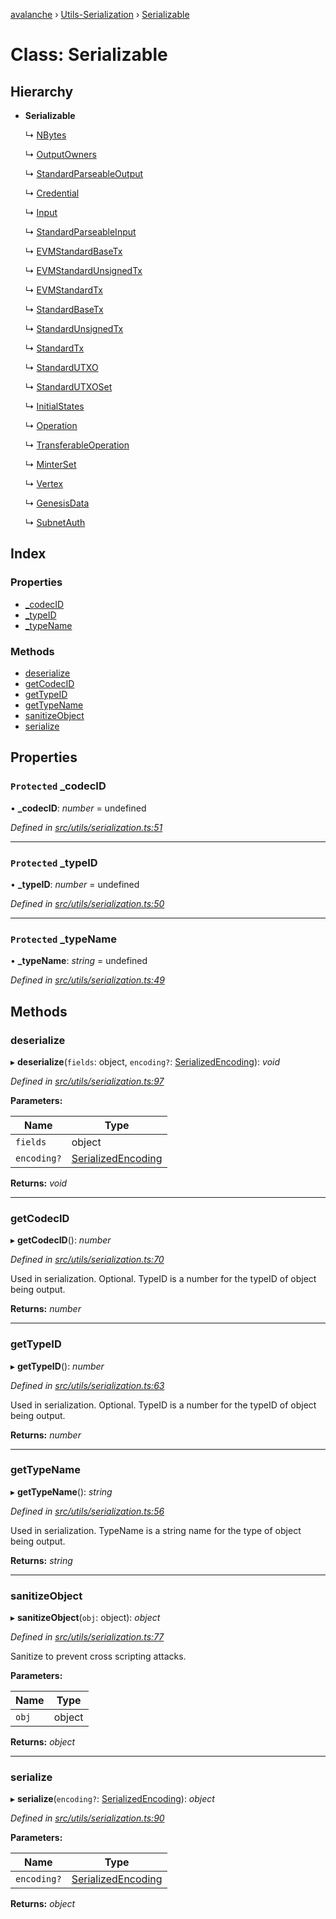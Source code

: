 [avalanche](../README.md) › [Utils-Serialization](../modules/utils_serialization.md) › [Serializable](utils_serialization.serializable.md)

# Class: Serializable

## Hierarchy

* **Serializable**

  ↳ [NBytes](common_nbytes.nbytes.md)

  ↳ [OutputOwners](common_output.outputowners.md)

  ↳ [StandardParseableOutput](common_output.standardparseableoutput.md)

  ↳ [Credential](common_signature.credential.md)

  ↳ [Input](common_inputs.input.md)

  ↳ [StandardParseableInput](common_inputs.standardparseableinput.md)

  ↳ [EVMStandardBaseTx](common_transactions.evmstandardbasetx.md)

  ↳ [EVMStandardUnsignedTx](common_transactions.evmstandardunsignedtx.md)

  ↳ [EVMStandardTx](common_transactions.evmstandardtx.md)

  ↳ [StandardBaseTx](common_transactions.standardbasetx.md)

  ↳ [StandardUnsignedTx](common_transactions.standardunsignedtx.md)

  ↳ [StandardTx](common_transactions.standardtx.md)

  ↳ [StandardUTXO](common_utxos.standardutxo.md)

  ↳ [StandardUTXOSet](common_utxos.standardutxoset.md)

  ↳ [InitialStates](api_avm_initialstates.initialstates.md)

  ↳ [Operation](api_avm_operations.operation.md)

  ↳ [TransferableOperation](api_avm_operations.transferableoperation.md)

  ↳ [MinterSet](api_avm_minterset.minterset.md)

  ↳ [Vertex](api_avm_vertex.vertex.md)

  ↳ [GenesisData](api_avm_genesisdata.genesisdata.md)

  ↳ [SubnetAuth](api_platformvm_subnetauth.subnetauth.md)

## Index

### Properties

* [_codecID](utils_serialization.serializable.md#protected-_codecid)
* [_typeID](utils_serialization.serializable.md#protected-_typeid)
* [_typeName](utils_serialization.serializable.md#protected-_typename)

### Methods

* [deserialize](utils_serialization.serializable.md#deserialize)
* [getCodecID](utils_serialization.serializable.md#getcodecid)
* [getTypeID](utils_serialization.serializable.md#gettypeid)
* [getTypeName](utils_serialization.serializable.md#gettypename)
* [sanitizeObject](utils_serialization.serializable.md#sanitizeobject)
* [serialize](utils_serialization.serializable.md#serialize)

## Properties

### `Protected` _codecID

• **_codecID**: *number* = undefined

*Defined in [src/utils/serialization.ts:51](https://github.com/ava-labs/avalanchejs/blob/ca67b81/src/utils/serialization.ts#L51)*

___

### `Protected` _typeID

• **_typeID**: *number* = undefined

*Defined in [src/utils/serialization.ts:50](https://github.com/ava-labs/avalanchejs/blob/ca67b81/src/utils/serialization.ts#L50)*

___

### `Protected` _typeName

• **_typeName**: *string* = undefined

*Defined in [src/utils/serialization.ts:49](https://github.com/ava-labs/avalanchejs/blob/ca67b81/src/utils/serialization.ts#L49)*

## Methods

###  deserialize

▸ **deserialize**(`fields`: object, `encoding?`: [SerializedEncoding](../modules/utils_serialization.md#serializedencoding)): *void*

*Defined in [src/utils/serialization.ts:97](https://github.com/ava-labs/avalanchejs/blob/ca67b81/src/utils/serialization.ts#L97)*

**Parameters:**

Name | Type |
------ | ------ |
`fields` | object |
`encoding?` | [SerializedEncoding](../modules/utils_serialization.md#serializedencoding) |

**Returns:** *void*

___

###  getCodecID

▸ **getCodecID**(): *number*

*Defined in [src/utils/serialization.ts:70](https://github.com/ava-labs/avalanchejs/blob/ca67b81/src/utils/serialization.ts#L70)*

Used in serialization. Optional. TypeID is a number for the typeID of object being output.

**Returns:** *number*

___

###  getTypeID

▸ **getTypeID**(): *number*

*Defined in [src/utils/serialization.ts:63](https://github.com/ava-labs/avalanchejs/blob/ca67b81/src/utils/serialization.ts#L63)*

Used in serialization. Optional. TypeID is a number for the typeID of object being output.

**Returns:** *number*

___

###  getTypeName

▸ **getTypeName**(): *string*

*Defined in [src/utils/serialization.ts:56](https://github.com/ava-labs/avalanchejs/blob/ca67b81/src/utils/serialization.ts#L56)*

Used in serialization. TypeName is a string name for the type of object being output.

**Returns:** *string*

___

###  sanitizeObject

▸ **sanitizeObject**(`obj`: object): *object*

*Defined in [src/utils/serialization.ts:77](https://github.com/ava-labs/avalanchejs/blob/ca67b81/src/utils/serialization.ts#L77)*

Sanitize to prevent cross scripting attacks.

**Parameters:**

Name | Type |
------ | ------ |
`obj` | object |

**Returns:** *object*

___

###  serialize

▸ **serialize**(`encoding?`: [SerializedEncoding](../modules/utils_serialization.md#serializedencoding)): *object*

*Defined in [src/utils/serialization.ts:90](https://github.com/ava-labs/avalanchejs/blob/ca67b81/src/utils/serialization.ts#L90)*

**Parameters:**

Name | Type |
------ | ------ |
`encoding?` | [SerializedEncoding](../modules/utils_serialization.md#serializedencoding) |

**Returns:** *object*

